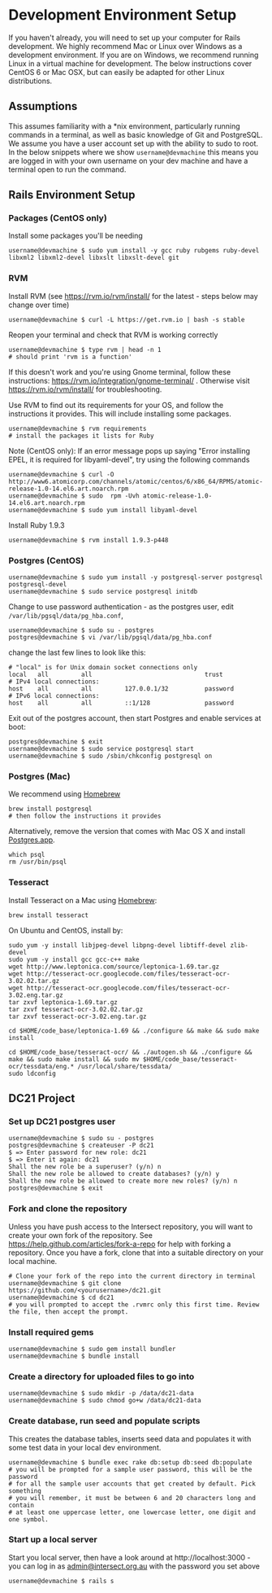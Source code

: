 # Development Environment Setup

If you haven't already, you will need to set up your computer for Rails development. We highly recommend Mac or Linux over Windows as a development environment. If you are on Windows, we recommend running Linux in a virtual machine for development. The below instructions cover CentOS 6 or Mac OSX, but can easily be adapted for other Linux distributions.

## Assumptions
This assumes familiarity with a *nix environment, particularly running commands in a terminal, as well as basic knowledge of Git and PostgreSQL. We assume you have a user account set up with the ability to sudo to root. In the below snippets where we show `username@devmachine` this means you are logged in with your own username on your dev machine and have a terminal open to run the command.

## Rails Environment Setup

### Packages (CentOS only)
Install some packages you'll be needing
```
username@devmachine $ sudo yum install -y gcc ruby rubgems ruby-devel libxml2 libxml2-devel libxslt libxslt-devel git
```
### RVM
Install RVM (see https://rvm.io/rvm/install/ for the latest - steps below may change over time)
```
username@devmachine $ curl -L https://get.rvm.io | bash -s stable
```
Reopen your terminal and check that RVM is working correctly
```
username@devmachine $ type rvm | head -n 1
# should print 'rvm is a function'
```
If this doesn't work and you're using Gnome terminal, follow these instructions: https://rvm.io/integration/gnome-terminal/ . Otherwise visit https://rvm.io/rvm/install/ for troubleshooting.

Use RVM to find out its requirements for your OS, and follow the instructions it provides. This will include installing some packages.
```
username@devmachine $ rvm requirements
# install the packages it lists for Ruby
```
Note (CentOS only): If an error message pops up saying "Error installing EPEL, it is required for libyaml-devel", try using the following commands
```
username@devmachine $ curl -O http://www6.atomicorp.com/channels/atomic/centos/6/x86_64/RPMS/atomic-release-1.0-14.el6.art.noarch.rpm
username@devmachine $ sudo  rpm -Uvh atomic-release-1.0-14.el6.art.noarch.rpm
username@devmachine $ sudo yum install libyaml-devel
```
Install Ruby 1.9.3
```
username@devmachine $ rvm install 1.9.3-p448
```
### Postgres (CentOS)
```
username@devmachine $ sudo yum install -y postgresql-server postgresql postgresql-devel
username@devmachine $ sudo service postgresql initdb
```
Change to use password authentication - as the postgres user, edit `/var/lib/pgsql/data/pg_hba.conf`,
```
username@devmachine $ sudo su - postgres
postgres@devmachine $ vi /var/lib/pgsql/data/pg_hba.conf
```
change the last few lines to look like this:
```
# "local" is for Unix domain socket connections only
local   all         all                               trust
# IPv4 local connections:
host    all         all         127.0.0.1/32          password
# IPv6 local connections:
host    all         all         ::1/128               password
```
Exit out of the postgres account, then start Postgres and enable services at boot:
```
postgres@devmachine $ exit
username@devmachine $ sudo service postgresql start
username@devmachine $ sudo /sbin/chkconfig postgresql on
```
### Postgres (Mac)

We recommend using [Homebrew](https://github.com/Homebrew/homebrew)
```
brew install postgresql
# then follow the instructions it provides
```

Alternatively, remove the version that comes with Mac OS X and install [Postgres.app](http://postgresapp.com/).
```
which psql
rm /usr/bin/psql
```

### Tesseract
Install Tesseract on a Mac using [Homebrew](https://github.com/Homebrew/homebrew):
```
brew install tesseract
```

On Ubuntu and CentOS, install by:
```
sudo yum -y install libjpeg-devel libpng-devel libtiff-devel zlib-devel
sudo yum -y install gcc gcc-c++ make
wget http://www.leptonica.com/source/leptonica-1.69.tar.gz
wget http://tesseract-ocr.googlecode.com/files/tesseract-ocr-3.02.02.tar.gz
wget http://tesseract-ocr.googlecode.com/files/tesseract-ocr-3.02.eng.tar.gz
tar zxvf leptonica-1.69.tar.gz
tar zxvf tesseract-ocr-3.02.02.tar.gz
tar zxvf tesseract-ocr-3.02.eng.tar.gz

cd $HOME/code_base/leptonica-1.69 && ./configure && make && sudo make install

cd $HOME/code_base/tesseract-ocr/ && ./autogen.sh && ./configure && make && sudo make install && sudo mv $HOME/code_base/tesseract-ocr/tessdata/eng.* /usr/local/share/tessdata/
sudo ldconfig
```

## DC21 Project
### Set up DC21 postgres user
```
username@devmachine $ sudo su - postgres
postgres@devmachine $ createuser -P dc21
$ => Enter password for new role: dc21
$ => Enter it again: dc21
Shall the new role be a superuser? (y/n) n
Shall the new role be allowed to create databases? (y/n) y
Shall the new role be allowed to create more new roles? (y/n) n
postgres@devmachine $ exit
```
### Fork and clone the repository
Unless you have push access to the Intersect repository, you will want to create your own fork of the repository. See https://help.github.com/articles/fork-a-repo for help with forking a repository. Once you have a fork, clone that into a suitable directory on your local machine.
```
# Clone your fork of the repo into the current directory in terminal
username@devmachine $ git clone https://github.com/<yourusername>/dc21.git
username@devmachine $ cd dc21
# you will prompted to accept the .rvmrc only this first time. Review the file, then accept the prompt.
```
### Install required gems
```
username@devmachine $ sudo gem install bundler
username@devmachine $ bundle install
```
### Create a directory for uploaded files to go into
```
username@devmachine $ sudo mkdir -p /data/dc21-data
username@devmachine $ sudo chmod go+w /data/dc21-data
```
### Create database, run seed and populate scripts
This creates the database tables, inserts seed data and populates it with some test data in your local dev environment.
```
username@devmachine $ bundle exec rake db:setup db:seed db:populate
# you will be prompted for a sample user password, this will be the password
# for all the sample user accounts that get created by default. Pick something
# you will remember, it must be between 6 and 20 characters long and contain
# at least one uppercase letter, one lowercase letter, one digit and one symbol.
```
### Start up a local server
Start you local server, then have a look around at http://localhost:3000 - you can log in as admin@intersect.org.au with the password you set above
```
username@devmachine $ rails s
```
